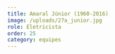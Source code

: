 ```yaml
---
title: Amaral Júnior (1960-2016)
image: /uploads/27a_junior.jpg
role: Eletricista
order: 25
category: equipes
---
```

